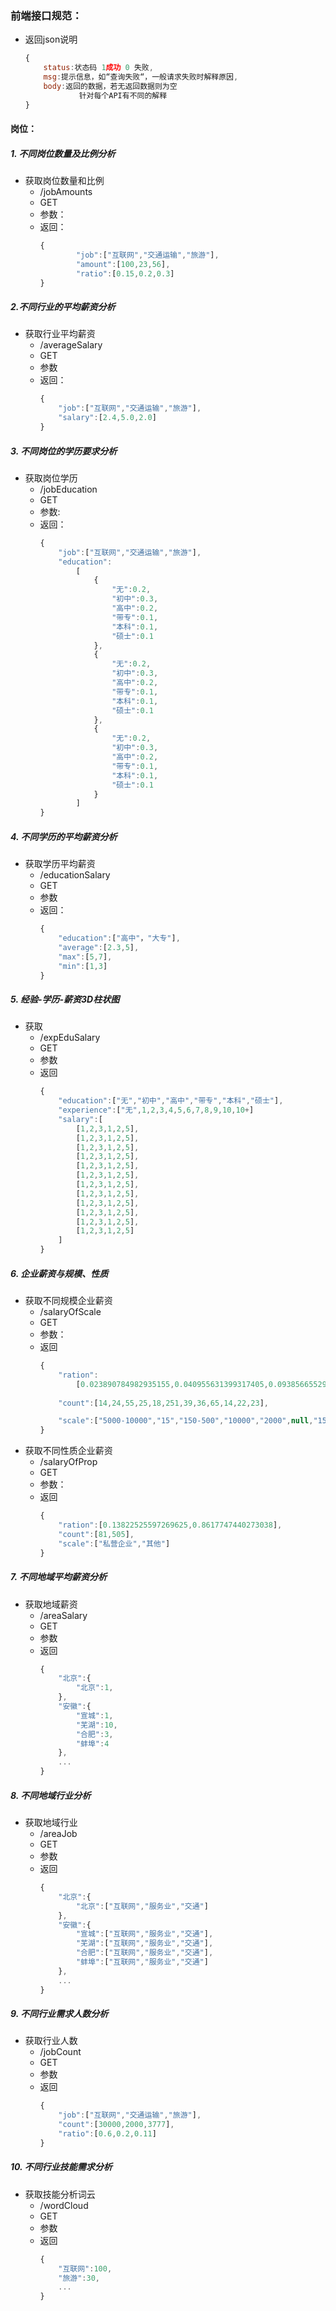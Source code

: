 ### 前端接口规范：
* 返回json说明
    ```JavaScript
    {
        status:状态码 1成功 0 失败,
        msg:提示信息，如“查询失败“，一般请求失败时解释原因,
        body:返回的数据，若无返回数据则为空
                针对每个API有不同的解释
    }
    ```
#### 岗位：
##### 1. 不同岗位数量及比例分析
* 获取岗位数量和比例
  * /jobAmounts
  * GET
  * 参数：
  * 返回：
    ```JavaScript
    {
            "job":["互联网","交通运输","旅游"],
            "amount":[100,23,56],
            "ratio":[0.15,0.2,0.3]
    }
    ```
##### 2.不同行业的平均薪资分析 
* 获取行业平均薪资
  * /averageSalary
  * GET
  * 参数
  * 返回：
    ```javascript
    {
        "job":["互联网","交通运输","旅游"],
        "salary":[2.4,5.0,2.0]
    }
    ```
##### 3. 不同岗位的学历要求分析
* 获取岗位学历
  * /jobEducation
  * GET
  * 参数:
  * 返回：
    ```javascript
    {
        "job":["互联网","交通运输","旅游"],
        "education":
            [
                {
                    "无":0.2,
                    "初中":0.3,
                    "高中":0.2,
                    "带专":0.1,
                    "本科":0.1,
                    "硕士":0.1
                },
                {
                    "无":0.2,
                    "初中":0.3,
                    "高中":0.2,
                    "带专":0.1,
                    "本科":0.1,
                    "硕士":0.1
                },
                {
                    "无":0.2,
                    "初中":0.3,
                    "高中":0.2,
                    "带专":0.1,
                    "本科":0.1,
                    "硕士":0.1
                }
            ]
    }
    ```
##### 4. 不同学历的平均薪资分析
* 获取学历平均薪资
  * /educationSalary
  * GET
  * 参数
  * 返回：
    ```javascript
    {
        "education":["高中"，"大专"],
        "average":[2.3,5],
        "max":[5,7],
        "min":[1,3]
    }
    ```
##### 5. 经验-学历-薪资3D柱状图
* 获取
  * /expEduSalary
  * GET
  * 参数
  * 返回
    ```javascript
    {
        "education":["无","初中","高中","带专","本科","硕士"],
        "experience":["无",1,2,3,4,5,6,7,8,9,10,10+]
        "salary":[
            [1,2,3,1,2,5],
            [1,2,3,1,2,5],
            [1,2,3,1,2,5],
            [1,2,3,1,2,5],
            [1,2,3,1,2,5],
            [1,2,3,1,2,5],
            [1,2,3,1,2,5],
            [1,2,3,1,2,5],
            [1,2,3,1,2,5],
            [1,2,3,1,2,5],
            [1,2,3,1,2,5],
            [1,2,3,1,2,5]
        ]
    }
    ```
##### 6. 企业薪资与规模、性质
* 获取不同规模企业薪资
  * /salaryOfScale
  * GET
  * 参数：
  * 返回
    ```javascript
    {
        "ration":
            [0.023890784982935155,0.040955631399317405,0.09385665529010238,0.042662116040955635,0.030716723549488054,0.4283276450511945,0.06655290102389079,0.06143344709897611,0.11092150170648464,0.023890784982935155,0.03754266211604096,0.03924914675767918],
        
        "count":[14,24,55,25,18,251,39,36,65,14,22,23],

        "scale":["5000-10000","15","150-500","10000","2000",null,"15-50","1000-5000","50-150","500-2000","500-1000","50"]
    }
    ```
* 获取不同性质企业薪资
  * /salaryOfProp
  * GET
  * 参数：
  * 返回
    ```javascript
    {
        "ration":[0.13822525597269625,0.8617747440273038],
        "count":[81,505],
        "scale":["私营企业","其他"]
    }
    ```
##### 7. 不同地域平均薪资分析
* 获取地域薪资
  * /areaSalary
  * GET
  * 参数
  * 返回
    ```javascript
    {
        "北京":{
            "北京":1,
        },
        "安徽":{
            "宣城":1,
            "芜湖":10,
            "合肥":3,
            "蚌埠":4
        },
        ...
    }
    ```

##### 8. 不同地域行业分析
* 获取地域行业
  * /areaJob
  * GET
  * 参数
  * 返回
    ```javascript
    {
        "北京":{
            "北京":["互联网","服务业","交通"]
        },
        "安徽":{
            "宣城":["互联网","服务业","交通"],
            "芜湖":["互联网","服务业","交通"],
            "合肥":["互联网","服务业","交通"],
            "蚌埠":["互联网","服务业","交通"]
        },
        ...
    }
    ```
##### 9. 不同行业需求人数分析
* 获取行业人数
  * /jobCount
  * GET
  * 参数
  * 返回
    ```javascript
    {
        "job":["互联网","交通运输","旅游"],
        "count":[30000,2000,3777],
        "ratio":[0.6,0.2,0.11]
    }
    ```
##### 10. 不同行业技能需求分析
* 获取技能分析词云
  * /wordCloud
  * GET
  * 参数
  * 返回
    ```javascript
    {
        "互联网":100,
        "旅游":30,
        ...
    }
    ```